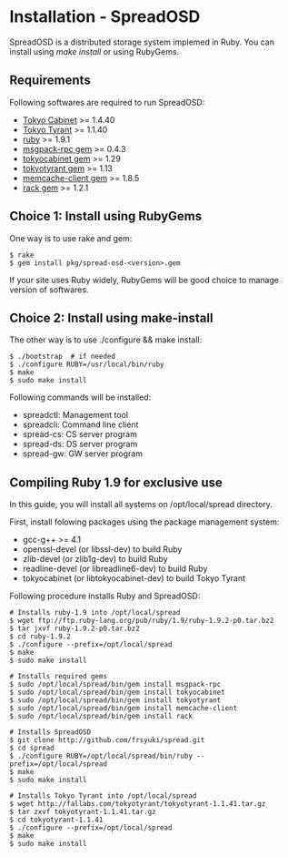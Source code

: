 Installation - SpreadOSD
========================

SpreadOSD is a distributed storage system implemed in Ruby.
You can install using *make install* or using RubyGems.


## Requirements

Following softwares are required to run SpreadOSD:

  - [Tokyo Cabinet](http://fallabs.com/tokyocabinet/) &gt;= 1.4.40
  - [Tokyo Tyrant](http://fallabs.com/tokyotyrant/) &gt;= 1.1.40
  - [ruby](http://www.ruby-lang.org/) &gt;= 1.9.1
  - [msgpack-rpc gem](http://rubygems.org/gems/msgpack-rpc) &gt;= 0.4.3
  - [tokyocabinet gem](http://rubygems.org/gems/tokyocabinet) &gt;= 1.29
  - [tokyotyrant gem](http://rubygems.org/gems/tokyotyrant) &gt;= 1.13
  - [memcache-client gem](http://rubygems.org/gems/memcache-client) &gt;= 1.8.5
  - [rack gem](http://rubygems.org/gems/rack) &gt;= 1.2.1


## Choice 1: Install using RubyGems

One way is to use rake and gem:

    $ rake
    $ gem install pkg/spread-osd-<version>.gem

If your site uses Ruby widely, RubyGems will be good choice to manage version of softwares.

## Choice 2: Install using make-install

The other way is to use ./configure && make install:

    $ ./bootstrap  # if needed
    $ ./configure RUBY=/usr/local/bin/ruby
    $ make
    $ sudo make install

Following commands will be installed:

  - spreadctl: Management tool
  - spreadcli: Command line client
  - spread-cs: CS server program
  - spread-ds: DS server program
  - spread-gw: GW server program

## Compiling Ruby 1.9 for exclusive use

In this guide, you will install all systems on /opt/local/spread directory.

First, install folowing packages using the package management system:

  - gcc-g++ &gt;= 4.1
  - openssl-devel (or libssl-dev) to build Ruby
  - zlib-devel (or zlib1g-dev) to build Ruby
  - readline-devel (or libreadline6-dev) to build Ruby
  - tokyocabinet (or libtokyocabinet-dev) to build Tokyo Tyrant

Following procedure installs Ruby and SpreadOSD:

    # Installs ruby-1.9 into /opt/local/spread
    $ wget ftp://ftp.ruby-lang.org/pub/ruby/1.9/ruby-1.9.2-p0.tar.bz2
    $ tar jxvf ruby-1.9.2-p0.tar.bz2
    $ cd ruby-1.9.2
    $ ./configure --prefix=/opt/local/spread
    $ make
    $ sudo make install
    
    # Installs required gems
    $ sudo /opt/local/spread/bin/gem install msgpack-rpc
    $ sudo /opt/local/spread/bin/gem install tokyocabinet
    $ sudo /opt/local/spread/bin/gem install tokyotyrant
    $ sudo /opt/local/spread/bin/gem install memcache-client
    $ sudo /opt/local/spread/bin/gem install rack
    
    # Installs SpreadOSD
    $ git clone http://github.com/frsyuki/spread.git
    $ cd spread
    $ ./configure RUBY=/opt/local/spread/bin/ruby --prefix=/opt/local/spread
    $ make
    $ sudo make install
    
    # Installs Tokyo Tyrant into /opt/local/spread
    $ wget http://fallabs.com/tokyotyrant/tokyotyrant-1.1.41.tar.gz
    $ tar zxvf tokyotyrant-1.1.41.tar.gz
    $ cd tokyotyrant-1.1.41
    $ ./configure --prefix=/opt/local/spread
    $ make
    $ sudo make install

